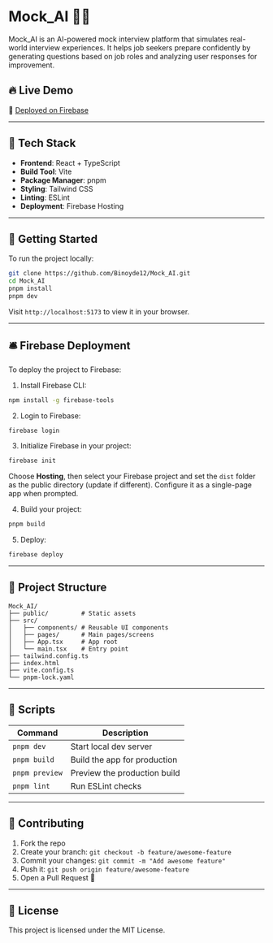 # Mock_AI 🎤🤖

Mock_AI is an AI-powered mock interview platform that simulates real-world interview experiences. It helps job seekers prepare confidently by generating questions based on job roles and analyzing user responses for improvement.

## 🔥 Live Demo

🚀 [Deployed on Firebase](https://ai-mock-interview-2f5a4.web.app/services)  

---

## 🧰 Tech Stack

- **Frontend**: React + TypeScript
- **Build Tool**: Vite
- **Package Manager**: pnpm
- **Styling**: Tailwind CSS
- **Linting**: ESLint
- **Deployment**: Firebase Hosting

---

## 🚀 Getting Started

To run the project locally:

```bash
git clone https://github.com/Binoyde12/Mock_AI.git
cd Mock_AI
pnpm install
pnpm dev
```

Visit `http://localhost:5173` to view it in your browser.

---

## 🛎️ Firebase Deployment

To deploy the project to Firebase:

1. Install Firebase CLI:
```bash
npm install -g firebase-tools
```

2. Login to Firebase:
```bash
firebase login
```

3. Initialize Firebase in your project:
```bash
firebase init
```
Choose **Hosting**, then select your Firebase project and set the `dist` folder as the public directory (update if different). Configure it as a single-page app when prompted.

4. Build your project:
```bash
pnpm build
```

5. Deploy:
```bash
firebase deploy
```

---

## 📁 Project Structure

```
Mock_AI/
├── public/         # Static assets
├── src/
│   ├── components/ # Reusable UI components
│   ├── pages/      # Main pages/screens
│   ├── App.tsx     # App root
│   └── main.tsx    # Entry point
├── tailwind.config.ts
├── index.html
├── vite.config.ts
└── pnpm-lock.yaml
```

---

## 📜 Scripts

| Command           | Description                      |
|------------------|----------------------------------|
| `pnpm dev`       | Start local dev server           |
| `pnpm build`     | Build the app for production     |
| `pnpm preview`   | Preview the production build     |
| `pnpm lint`      | Run ESLint checks                |

---

## 🤝 Contributing

1. Fork the repo
2. Create your branch: `git checkout -b feature/awesome-feature`
3. Commit your changes: `git commit -m "Add awesome feature"`
4. Push it: `git push origin feature/awesome-feature`
5. Open a Pull Request 🚀

---

## 🪪 License

This project is licensed under the MIT License.

